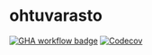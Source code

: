 # ohtuvarasto 
[![GHA workflow badge](https://github.com/mluukkai/ohtuvarasto/workflows/CI/badge.svg)](https://github.com/mluukkai/ohtuvarasto/actions)
[![Codecov](https://codecov.io/gh/Matias000001/ohtuvarasto/branch/main/graph/badge.svg?token=6e65f359-3f47-478f-9c9f-7677d5de6d00)](https://codecov.io/gh/Matias000001/ohtuvarasto)

